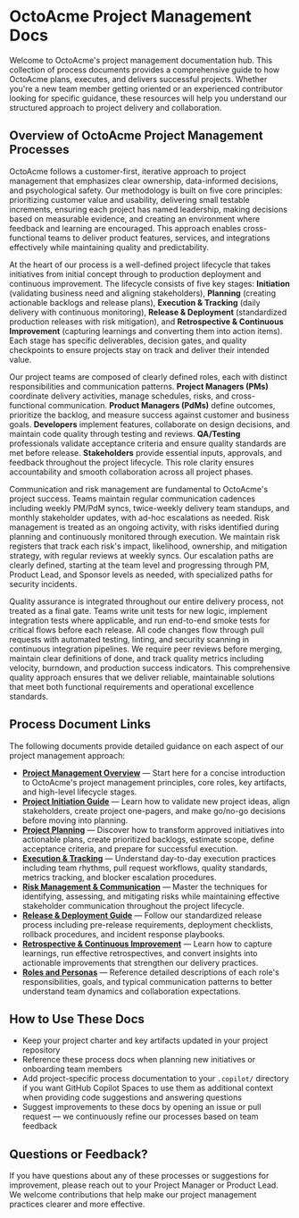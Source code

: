 # OctoAcme Project Management Docs

Welcome to OctoAcme's project management documentation hub. This collection of process documents provides a comprehensive guide to how OctoAcme plans, executes, and delivers successful projects. Whether you're a new team member getting oriented or an experienced contributor looking for specific guidance, these resources will help you understand our structured approach to project delivery and collaboration.

## Overview of OctoAcme Project Management Processes

OctoAcme follows a customer-first, iterative approach to project management that emphasizes clear ownership, data-informed decisions, and psychological safety. Our methodology is built on five core principles: prioritizing customer value and usability, delivering small testable increments, ensuring each project has named leadership, making decisions based on measurable evidence, and creating an environment where feedback and learning are encouraged. This approach enables cross-functional teams to deliver product features, services, and integrations effectively while maintaining quality and predictability.

At the heart of our process is a well-defined project lifecycle that takes initiatives from initial concept through to production deployment and continuous improvement. The lifecycle consists of five key stages: **Initiation** (validating business need and aligning stakeholders), **Planning** (creating actionable backlogs and release plans), **Execution & Tracking** (daily delivery with continuous monitoring), **Release & Deployment** (standardized production releases with risk mitigation), and **Retrospective & Continuous Improvement** (capturing learnings and converting them into action items). Each stage has specific deliverables, decision gates, and quality checkpoints to ensure projects stay on track and deliver their intended value.

Our project teams are composed of clearly defined roles, each with distinct responsibilities and communication patterns. **Project Managers (PMs)** coordinate delivery activities, manage schedules, risks, and cross-functional communication. **Product Managers (PdMs)** define outcomes, prioritize the backlog, and measure success against customer and business goals. **Developers** implement features, collaborate on design decisions, and maintain code quality through testing and reviews. **QA/Testing** professionals validate acceptance criteria and ensure quality standards are met before release. **Stakeholders** provide essential inputs, approvals, and feedback throughout the project lifecycle. This role clarity ensures accountability and smooth collaboration across all project phases.

Communication and risk management are fundamental to OctoAcme's project success. Teams maintain regular communication cadences including weekly PM/PdM syncs, twice-weekly delivery team standups, and monthly stakeholder updates, with ad-hoc escalations as needed. Risk management is treated as an ongoing activity, with risks identified during planning and continuously monitored through execution. We maintain risk registers that track each risk's impact, likelihood, ownership, and mitigation strategy, with regular reviews at weekly syncs. Our escalation paths are clearly defined, starting at the team level and progressing through PM, Product Lead, and Sponsor levels as needed, with specialized paths for security incidents.

Quality assurance is integrated throughout our entire delivery process, not treated as a final gate. Teams write unit tests for new logic, implement integration tests where applicable, and run end-to-end smoke tests for critical flows before each release. All code changes flow through pull requests with automated testing, linting, and security scanning in continuous integration pipelines. We require peer reviews before merging, maintain clear definitions of done, and track quality metrics including velocity, burndown, and production success indicators. This comprehensive quality approach ensures that we deliver reliable, maintainable solutions that meet both functional requirements and operational excellence standards.

## Process Document Links

The following documents provide detailed guidance on each aspect of our project management approach:

- [**Project Management Overview**](octoacme-project-management-overview.md) — Start here for a concise introduction to OctoAcme's project management principles, core roles, key artifacts, and high-level lifecycle stages.
- [**Project Initiation Guide**](octoacme-project-initiation.md) — Learn how to validate new project ideas, align stakeholders, create project one-pagers, and make go/no-go decisions before moving into planning.
- [**Project Planning**](octoacme-project-planning.md) — Discover how to transform approved initiatives into actionable plans, create prioritized backlogs, estimate scope, define acceptance criteria, and prepare for successful execution.
- [**Execution & Tracking**](octoacme-execution-and-tracking.md) — Understand day-to-day execution practices including team rhythms, pull request workflows, quality standards, metrics tracking, and blocker escalation procedures.
- [**Risk Management & Communication**](octoacme-risks-and-communication.md) — Master the techniques for identifying, assessing, and mitigating risks while maintaining effective stakeholder communication throughout the project lifecycle.
- [**Release & Deployment Guide**](octoacme-release-and-deployment.md) — Follow our standardized release process including pre-release requirements, deployment checklists, rollback procedures, and incident response playbooks.
- [**Retrospective & Continuous Improvement**](octoacme-retrospective-and-continuous-improvement.md) — Learn how to capture learnings, run effective retrospectives, and convert insights into actionable improvements that strengthen our delivery practices.
- [**Roles and Personas**](octoacme-roles-and-personas.md) — Reference detailed descriptions of each role's responsibilities, goals, and typical communication patterns to better understand team dynamics and collaboration expectations.

## How to Use These Docs

- Keep your project charter and key artifacts updated in your project repository
- Reference these process docs when planning new initiatives or onboarding team members
- Add project-specific process documentation to your `.copilot/` directory if you want GitHub Copilot Spaces to use them as additional context when providing code suggestions and answering questions
- Suggest improvements to these docs by opening an issue or pull request — we continuously refine our processes based on team feedback

## Questions or Feedback?

If you have questions about any of these processes or suggestions for improvement, please reach out to your Project Manager or Product Lead. We welcome contributions that help make our project management practices clearer and more effective.
